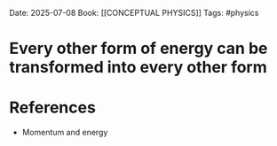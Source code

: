 Date: 2025-07-08
Book: [[CONCEPTUAL PHYSICS]]
Tags: #physics
# Every other form of energy can be transformed into every other form



# References
- Momentum and energy